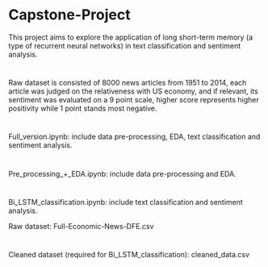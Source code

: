 # Capstone-Project
This project aims to explore the application of long short-term memory (a type of recurrent neural networks) in text classification and sentiment analysis.

#
Raw dataset is consisted of 8000 news articles from 1951 to 2014, each article was judged on the relativeness with US economy, and if relevant, its sentiment was evaluated on a 9 point scale, higher score represents higher positivity while 1 point stands most negative.
#
Full_version.ipynb: include data pre-processing, EDA, text classification and sentiment analysis.
#
Pre_processing_+_EDA.ipynb: include data pre-processing and EDA.
#
Bi_LSTM_classification.ipynb: include text classification and sentiment analysis.

Raw dataset: Full-Economic-News-DFE.csv
#
Cleaned dataset (required for Bi_LSTM_classification): cleaned_data.csv
